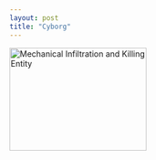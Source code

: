 ```yaml
---
layout: post
title: "Cyborg"
---
```


<p><a href="http://www.cyborgname.com/"><img height="180" alt="Mechanical Infiltration and Killing Entity" src="http://www.cyborgname.com/webimages/governor2k3-MIKE.png" width="240" border="0" /></a></p> 
